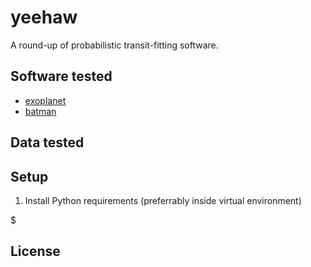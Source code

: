 # yeehaw

A round-up of probabilistic transit-fitting software.

## Software tested
* [exoplanet](https://github.com/exoplanet-dev/exoplanet)
* [batman](https://github.com/lkreidberg/batman)

## Data tested

## Setup

1. Install Python requirements (preferrably inside virtual environment)
   
$

## License


